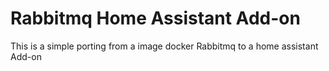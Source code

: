 # Rabbitmq Home Assistant Add-on

This is a simple porting from a image docker Rabbitmq to a home assistant Add-on